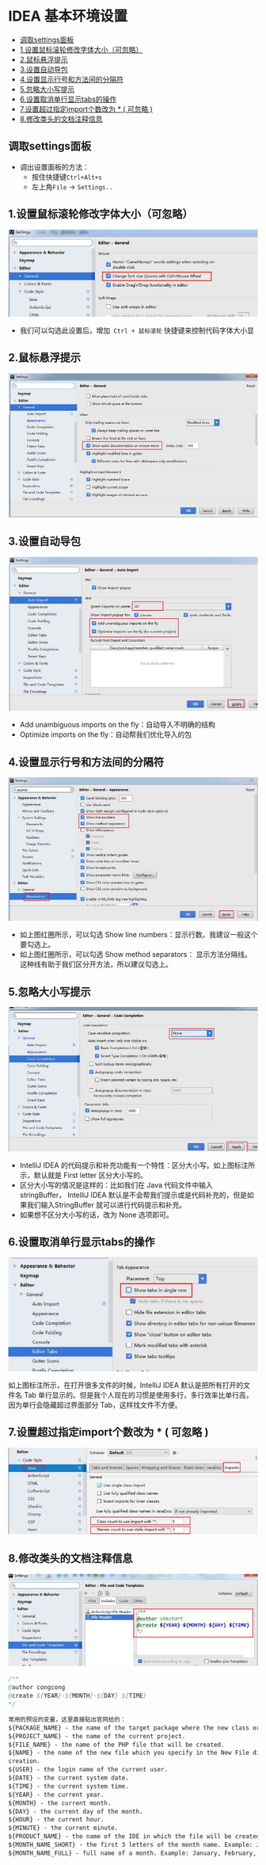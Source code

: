 # IDEA 基本环境设置

<!-- TOC depthFrom:2 depthTo:3 -->

- [调取settings面板](#调取settings面板)
- [1.设置鼠标滚轮修改字体大小（可忽略）](#1设置鼠标滚轮修改字体大小可忽略)
- [2.鼠标悬浮提示](#2鼠标悬浮提示)
- [3.设置自动导包](#3设置自动导包)
- [4.设置显示行号和方法间的分隔符](#4设置显示行号和方法间的分隔符)
- [5.忽略大小写提示](#5忽略大小写提示)
- [6.设置取消单行显示tabs的操作](#6设置取消单行显示tabs的操作)
- [7.设置超过指定import个数改为 * ( 可忽略 )](#7设置超过指定import个数改为---可忽略-)
- [8.修改类头的文档注释信息](#8修改类头的文档注释信息)

<!-- /TOC -->

## 调取settings面板

- 调出设置面板的方法：
  - 按住快捷键`Ctrl+Alt+s`
  - 左上角`File` -> `Settings..`

## 1.设置鼠标滚轮修改字体大小（可忽略）

![鼠标滚轮修改字体大小](../pic/ideaSetting/鼠标滚轮修改字体大小.jpg)

- 我们可以勾选此设置后，增加` Ctrl + 鼠标滚轮` 快捷键来控制代码字体大小显

## 2.鼠标悬浮提示

![鼠标悬浮提示](../pic/ideaSetting/鼠标悬浮提示.jpg)

## 3.设置自动导包

![自动导包](../pic/ideaSetting/设置自动导包.jpg)

- Add unambiguous imports on the fly：自动导入不明确的结构
- Optimize imports on the fly：自动帮我们优化导入的包

## 4.设置显示行号和方法间的分隔符

![设置显示行号和方法间的分隔符](../pic/ideaSetting/设置显示行号和方法间的分隔符.jpg)

- 如上图红圈所示，可以勾选 Show line numbers：显示行数。我建议一般这个要勾选上。
- 如上图红圈所示，可以勾选 Show method separators： 显示方法分隔线。这种线有助于我们区分开方法，所以建议勾选上。

## 5.忽略大小写提示

![](../pic/ideaSetting/忽略大小写提示.jpg)

- IntelliJ IDEA 的代码提示和补充功能有一个特性：区分大小写。如上图标注所示，默认就是 First letter 区分大小写的。
- 区分大小写的情况是这样的：比如我们在 Java 代码文件中输入 stringBuffer， IntelliJ IDEA 默认是不会帮我们提示或是代码补充的，但是如果我们输入StringBuffer 就可以进行代码提示和补充。
- 如果想不区分大小写的话，改为 None 选项即可。

## 6.设置取消单行显示tabs的操作

![设置取消单行显示tabs的操作](../pic/ideaSetting/设置取消单行显示tabs的操作.jpg)

如上图标注所示，在打开很多文件的时候，IntelliJ  IDEA  默认是把所有打开的文
件名 Tab 单行显示的。但是我个人现在的习惯是使用多行，多行效率比单行高， 因为单行会隐藏超过界面部分 Tab，这样找文件不方便。


## 7.设置超过指定import个数改为 * ( 可忽略 )

![设置超过指定import个数](../pic/ideaSetting/设置超过指定import个数.jpg)

## 8.修改类头的文档注释信息

![修改类头的文档注释信息](../pic/ideaSetting/修改类头的文档注释信息.jpg)

```java
/**
@author congcong
@create ${YEAR}-${MONTH}-${DAY} ${TIME}
*/
```

```txt
常用的预设的变量，这里直接贴出官网给的：
${PACKAGE_NAME} - the name of the target package where the new class or interface will be created.
${PROJECT_NAME} - the name of the current project.
${FILE_NAME} - the name of the PHP file that will be created.
${NAME} - the name of the new file which you specify in the New File dialog box during the file 
creation.
${USER} - the login name of the current user.
${DATE} - the current system date.
${TIME} - the current system time.
${YEAR} - the current year.
${MONTH} - the current month.
${DAY} - the current day of the month.
${HOUR} - the current hour.
${MINUTE} - the current minute.
${PRODUCT_NAME} - the name of the IDE in which the file will be created.
${MONTH_NAME_SHORT} - the first 3 letters of the month name. Example: Jan, Feb, etc.
${MONTH_NAME_FULL} - full name of a month. Example: January, February, etc.
```
